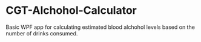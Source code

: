 # CGT-Alchohol-Calculator

Basic WPF app for calculating estimated blood alchohol levels based on the number of drinks consumed.
